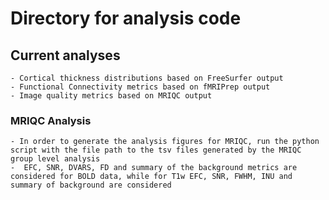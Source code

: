 # Directory for analysis code

## Current analyses
	- Cortical thickness distributions based on FreeSurfer output
	- Functional Connectivity metrics based on fMRIPrep output
	- Image quality metrics based on MRIQC output
	
### MRIQC Analysis
	- In order to generate the analysis figures for MRIQC, run the python script with the file path to the tsv files generated by the MRIQC group level analysis
	-  EFC, SNR, DVARS, FD and summary of the background metrics are considered for BOLD data, while for T1w EFC, SNR, FWHM, INU and summary of background are considered
